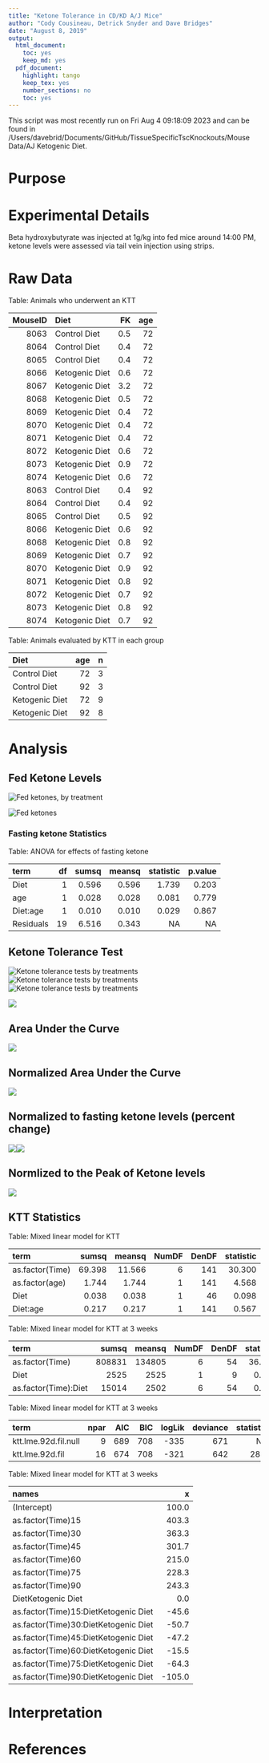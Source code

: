 ```yaml
---
title: "Ketone Tolerance in CD/KD A/J Mice"
author: "Cody Cousineau, Detrick Snyder and Dave Bridges"
date: "August 8, 2019"
output:
  html_document:
    toc: yes
    keep_md: yes
  pdf_document:
    highlight: tango
    keep_tex: yes
    number_sections: no
    toc: yes
---
```




This script was most recently run on Fri Aug  4 09:18:09 2023 and can be found in /Users/davebrid/Documents/GitHub/TissueSpecificTscKnockouts/Mouse Data/AJ Ketogenic Diet.

# Purpose


# Experimental Details

Beta hydroxybutyrate was injected at 1g/kg into fed mice around 14:00 PM, ketone levels were assessed via tail vein injection using strips.

# Raw Data



Table: Animals who underwent an KTT

| MouseID|Diet           |  FK| age|
|-------:|:--------------|---:|---:|
|    8063|Control Diet   | 0.5|  72|
|    8064|Control Diet   | 0.4|  72|
|    8065|Control Diet   | 0.4|  72|
|    8066|Ketogenic Diet | 0.6|  72|
|    8067|Ketogenic Diet | 3.2|  72|
|    8068|Ketogenic Diet | 0.5|  72|
|    8069|Ketogenic Diet | 0.4|  72|
|    8070|Ketogenic Diet | 0.4|  72|
|    8071|Ketogenic Diet | 0.4|  72|
|    8072|Ketogenic Diet | 0.6|  72|
|    8073|Ketogenic Diet | 0.9|  72|
|    8074|Ketogenic Diet | 0.6|  72|
|    8063|Control Diet   | 0.4|  92|
|    8064|Control Diet   | 0.4|  92|
|    8065|Control Diet   | 0.5|  92|
|    8066|Ketogenic Diet | 0.6|  92|
|    8068|Ketogenic Diet | 0.8|  92|
|    8069|Ketogenic Diet | 0.7|  92|
|    8070|Ketogenic Diet | 0.9|  92|
|    8071|Ketogenic Diet | 0.8|  92|
|    8072|Ketogenic Diet | 0.7|  92|
|    8073|Ketogenic Diet | 0.8|  92|
|    8074|Ketogenic Diet | 0.7|  92|



Table: Animals evaluated by KTT in each group

|Diet           | age|  n|
|:--------------|---:|--:|
|Control Diet   |  72|  3|
|Control Diet   |  92|  3|
|Ketogenic Diet |  72|  9|
|Ketogenic Diet |  92|  8|



# Analysis



## Fed Ketone Levels

![Fed ketones, by treatment](figures/fasting-ketone-boxplot-itt-1.png)


![Fed ketones](figures/fasting-ketone-barplot-itt-ko-1.png)

### Fasting ketone Statistics


Table: ANOVA for effects of fasting ketone

|term      | df| sumsq| meansq| statistic| p.value|
|:---------|--:|-----:|------:|---------:|-------:|
|Diet      |  1| 0.596|  0.596|     1.739|   0.203|
|age       |  1| 0.028|  0.028|     0.081|   0.779|
|Diet:age  |  1| 0.010|  0.010|     0.029|   0.867|
|Residuals | 19| 6.516|  0.343|        NA|      NA|

## Ketone Tolerance Test

![Ketone tolerance tests by treatments](figures/ktt-dotplot-1.png)![Ketone tolerance tests by treatments](figures/ktt-dotplot-2.png)![Ketone tolerance tests by treatments](figures/ktt-dotplot-3.png)

![](figures/ktt-lineplot-1.png)<!-- -->

## Area Under the Curve

![](figures/ktt-auc-1.png)<!-- -->

## Normalized Area Under the Curve

![](figures/ktt-auc-norm-1.png)<!-- -->


## Normalized to fasting ketone levels (percent change)

![](figures/normalized-ktt-1.png)<!-- -->![](figures/normalized-ktt-2.png)<!-- -->

## Normlized to the Peak of Ketone levels

![](figures/ktt-peak-1.png)<!-- -->

## KTT Statistics


Table: Mixed linear model for KTT

|term            |  sumsq| meansq| NumDF| DenDF| statistic| p.value|
|:---------------|------:|------:|-----:|-----:|---------:|-------:|
|as.factor(Time) | 69.398| 11.566|     6|   141|    30.300|   0.000|
|as.factor(age)  |  1.744|  1.744|     1|   141|     4.568|   0.034|
|Diet            |  0.038|  0.038|     1|    46|     0.098|   0.755|
|Diet:age        |  0.217|  0.217|     1|   141|     0.567|   0.453|



Table: Mixed linear model for KTT at 3 weeks

|term                 |  sumsq| meansq| NumDF| DenDF| statistic| p.value|
|:--------------------|------:|------:|-----:|-----:|---------:|-------:|
|as.factor(Time)      | 808831| 134805|     6|    54|    36.164|   0.000|
|Diet                 |   2525|   2525|     1|     9|     0.677|   0.432|
|as.factor(Time):Diet |  15014|   2502|     6|    54|     0.671|   0.673|



Table: Mixed linear model for KTT at 3 weeks

|term                 | npar| AIC| BIC| logLik| deviance| statistic| df| p.value|
|:--------------------|----:|---:|---:|------:|--------:|---------:|--:|-------:|
|ktt.lme.92d.fil.null |    9| 689| 708|   -335|      671|        NA| NA|      NA|
|ktt.lme.92d.fil      |   16| 674| 708|   -321|      642|      28.6|  7|       0|



Table: Mixed linear model for KTT at 3 weeks

|names                                |      x|
|:------------------------------------|------:|
|(Intercept)                          |  100.0|
|as.factor(Time)15                    |  403.3|
|as.factor(Time)30                    |  363.3|
|as.factor(Time)45                    |  301.7|
|as.factor(Time)60                    |  215.0|
|as.factor(Time)75                    |  228.3|
|as.factor(Time)90                    |  243.3|
|DietKetogenic Diet                   |    0.0|
|as.factor(Time)15:DietKetogenic Diet |  -45.6|
|as.factor(Time)30:DietKetogenic Diet |  -50.7|
|as.factor(Time)45:DietKetogenic Diet |  -47.2|
|as.factor(Time)60:DietKetogenic Diet |  -15.5|
|as.factor(Time)75:DietKetogenic Diet |  -64.3|
|as.factor(Time)90:DietKetogenic Diet | -105.0|

# Interpretation

# References

